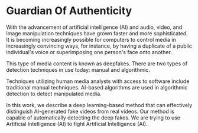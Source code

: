
# Guardian Of Authenticity


 With the advancement of artificial intelligence (AI) and audio, video, and image manipulation techniques have grown faster and more sophisticated. It is becoming increasingly possible for computers to control media in increasingly convincing ways, for instance, by having a duplicate of a public individual's voice or superimposing one person's face onto another. 

 This type of media content is known as deepfakes. There are two types of detection techniques in use today: manual and algorithmic. 
 
Techniques utilizing human media analysts with access to software include traditional manual techniques. AI-based algorithms are used in algorithmic detection to detect manipulated media.

 In this work, we describe a deep learning-based method that can
 effectively distinguish AI-generated fake videos from real videos. Our method
 is capable of automatically detecting the deep fakes. We are trying to use
 Artificial Intelligence (AI) to fight Artificial Intelligence (AI).

